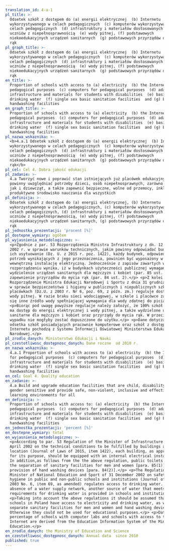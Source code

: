 ```yaml
---
translation_id: 4-a-1
pl_title: >-
  Odsetek szkół z dostępem do (a) energii elektrycznej  (b) Internetu
  wykorzystywanego w celach pedagogicznych  (c) komputerów wykorzystywanych w
  celach pedagogicznych  (d) infrastruktury i materiałów dostosowanych do
  uczniów z niepełnosprawnością  (e) wody pitnej, (f) podstawowych
  niekoedukacyjnych urządzeń sanitarnych  (g) podstawowych przyrządów do mycia
  rąk
pl_graph_title: >-
  Odsetek szkół z dostępem do (a) energii elektrycznej  (b) Internetu
  wykorzystywanego w celach pedagogicznych  (c) komputerów wykorzystywanych w
  celach pedagogicznych  (d) infrastruktury i materiałów dostosowanych do
  uczniów z niepełnosprawnością  (e) wody pitnej, (f) podstawowych
  niekoedukacyjnych urządzeń sanitarnych  (g) podstawowych przyrządów do mycia
  rąk
en_title: >-
  Proportion of schools with access to (a) electricity  (b) the Internet for
  pedagogical purposes  (c) computers for pedagogical purposes  (d) adapted
  infrastructure and materials for students with disabilities  (e) basic
  drinking water  (f) single sex basic sanitation facilities  and (g) basic
  handwashing facilities
en_graph_title: >-
  Proportion of schools with access to (a) electricity  (b) the Internet for
  pedagogical purposes  (c) computers for pedagogical purposes  (d) adapted
  infrastructure and materials for students with disabilities  (e) basic
  drinking water  (f) single sex basic sanitation facilities  and (g) basic
  handwashing facilities
pl_nazwa_wskaznika: >-
  <b>4.a.1 Odsetek szkół z dostępem do (a) energii elektrycznej  (b) Internetu
  wykorzystywanego w celach pedagogicznych  (c) komputerów wykorzystywanych w
  celach pedagogicznych  (d) infrastruktury i materiałów dostosowanych do
  uczniów z niepełnosprawnością  (e) wody pitnej, (f) podstawowych
  niekoedukacyjnych urządzeń sanitarnych  (g) podstawowych przyrządów do mycia
  rąk</b>
pl_cel: Cel 4. Dobra jakość edukacji
pl_zadanie: >-
  4.a Tworzyć nowe i poprawić stan istniejących już placówek edukacyjnych, które
  powinny uwzględniać potrzeby dzieci, osób niepełnosprawnych, zarówno chłopców
  jak i dziewcząt, a także zapewnić bezpieczne, wolne od przemocy, inkluzywne i
  produktywne środowisko nauczania dla wszystkich
pl_definicja: >-
  Odsetek szkół z dostępem do (a) energii elektrycznej, (b) Internetu
  wykorzystywanego w celach pedagogicznych, (c) komputerów wykorzystywanych w
  celach pedagogicznych, (d) infrastruktury i materiałów dostosowanych do
  uczniów z niepełnosprawnością, (e) wody pitnej, (f) podstawowych
  niekoedukacyjnych urządzeń sanitarnych, (g) podstawowych przyrządów do mycia
  rąk
pl_jednostka_prezentacji: 'procent [%]'
pl_dostepne_wymiary: ogółem
pl_wyjasnienia_metodologiczne: >-
  <p>Zgodnie z par. 53 Rozporządzenia Ministra Infrastruktury z dn. 12 kwietnia
  2002 r. w sprawie warunków technicznych, jakim powinny odpowiadać budynki i
  ich usytuowanie (Dz. U. z 2015 r. poz. 1422), każdy budynek, odpowiednio do
  potrzeb wynikających z jego przeznaczenia, powinien być wyposażony w
  wewnętrzną instalację elektryczną. Jednocześnie z zapisów zawartych w
  rozporządzeniu wynika, iż w budynkach użyteczności publicznej wymagane jest
  wydzielenie urządzeń sanitarnych dla mężczyzn i kobiet (par. 85 ust. 1) oraz
  zapewnienie przyrządów do mycia rąk (par. 84 ust. 2).</p> <p>Z kolei
  Rozporządzenie Ministra Edukacji Narodowej i Sportu z dnia 31 grudnia 2002 r.
  w sprawie bezpieczeństwa i higieny w publicznych i niepublicznych szkołach i
  placówkach (Dz.U. z 2003 r. Nr 6, poz. 69, z późn. zm.) reguluje dostęp do
  wody pitnej. W razie braku sieci wodociągowej, w szkole i placówce zapewnia
  się inne źródło wody spełniającej wymagania dla wody zdatnej do picia.</p>
  <p>Biorąc pod uwagę powyższe regulacje należy założyć, że 100% szkół w Polsce
  ma dostęp do energii elektrycznej i wody pitnej, a także wydzielone urządzenia
  sanitarne dla mężczyzn i kobiet oraz przyrządy do mycia rąk. W przeciwnym
  wypadku nie mogłyby zostać dopuszczone do użytku.</p> <p>Dane dotyczące
  odsetka szkół posiadających pracownie komputerowe oraz szkół z dostępem do
  Internetu pochodzą z Systemu Informacji Oświatowej Ministerstwa Edukacji
  Narodowej.</p>
pl_zrodlo_danych: Ministerstwo Edukacji i Nauki
pl_czestotliwosc_dostępnosc_danych: Dane roczne  od 2010 r.
en_nazwa_wskaznika: >-
  4.a.1 Proportion of schools with access to (a) electricity  (b) the Internet
  for pedagogical purposes  (c) computers for pedagogical purposes  (d) adapted
  infrastructure and materials for students with disabilities  (e) basic
  drinking water  (f) single sex basic sanitation facilities  and (g) basic
  handwashing facilities
en_cel: Goal 4. Quality education
en_zadanie: >-
  4.a Build and upgrade education facilities that are child, disability and
  gender sensitive and provide safe, non-violent, inclusive and effective
  learning environments for all
en_definicja: >-
  Proportion of schools with access to: (a) electricity  (b) the Internet for
  pedagogical purposes  (c) computers for pedagogical purposes  (d) adapted
  infrastructure and materials for students with disabilities  (e) basic
  drinking water  (f) single sex basic sanitation facilities  and (g) basic
  handwashing facilities
en_jednostka_prezentacji: 'percent [%]'
en_dostepne_wymiary: total
en_wyjasnienia_metodologiczne: >-
  <p>According to par. 53 Regulation of the Minister of Infrastructure of 12
  April 2002 on the technical conditions to be fulfilled by buildings and their
  location (Journal of Laws of 2015, item 1422), each building, as appropriate
  for its purpose, should be equipped with an internal electrical installation.
  In addition,as follows from the the above regulation, public toilets require
  the separation of sanitary facilities for men and women [para. 85(1)] and the
  provision of hand washing devices [para. 84(2)].</p> <p>The Regulation of the
  Minister of National Education and Sport of 31 December 2002 on safety and
  hygiene in public and non-public schools and institutions (Journal of Laws of
  2003 No. 6, item 69, as amended) regulates access to drinking water. In the
  absence of a water supply network, another source of water that meets the
  requirements for drinking water is provided in schools and institutions.</p>
  <p>Taking into account the above regulations it should be assumed that 100% of
  schools in Poland have access to electricity and drinking water, as well as
  separate sanitary facilities for men and women and hand washing devices.
  Otherwise they could not be used for educational purposes.</p> <p>Data on the
  percentage of schools with computer labs and schools with access to the
  Internet are derived from the Education Information System of the Ministry of
  Education.</p>
en_zrodlo_danych: the Ministry of Education and Science
en_czestotliwosc_dostępnosc_danych: Annual data  since 2010
published: true
---
```

